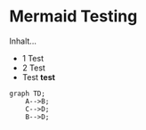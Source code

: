 # Mermaid Testing


Inhalt...
* 1 Test
* 2 Test
* Test **test**


```mermaid
graph TD;
    A-->B;
    C-->D;
    B-->D;
```

